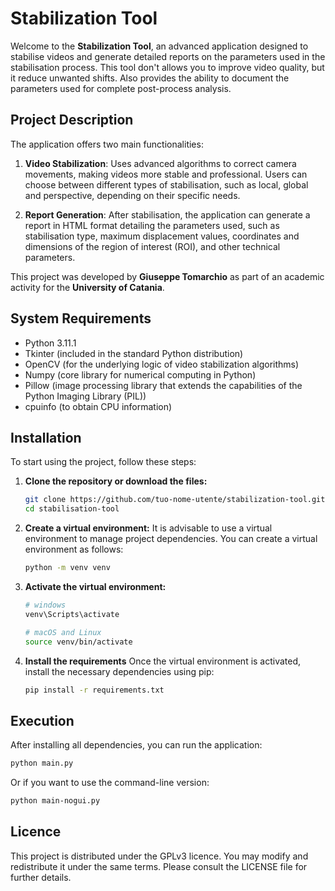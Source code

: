 # Stabilization Tool

Welcome to the **Stabilization Tool**, an advanced application designed to stabilise videos and generate detailed reports on the parameters used in the stabilisation process. This tool don't allows you to improve video quality, but it reduce unwanted shifts. Also provides the ability to document the parameters used for complete post-process analysis.

## Project Description

The application offers two main functionalities:

1. **Video Stabilization**: Uses advanced algorithms to correct camera movements, making videos more stable and professional. Users can choose between different types of stabilisation, such as local, global and perspective, depending on their specific needs.

2. **Report Generation**: After stabilisation, the application can generate a report in HTML format detailing the parameters used, such as stabilisation type, maximum displacement values, coordinates and dimensions of the region of interest (ROI), and other technical parameters.

This project was developed by **Giuseppe Tomarchio** as part of an academic activity for the **University of Catania**.

## System Requirements

- Python 3.11.1
- Tkinter (included in the standard Python distribution)
- OpenCV (for the underlying logic of video stabilization algorithms)
- Numpy (core library for numerical computing in Python)
- Pillow (image processing library that extends the capabilities of the Python Imaging Library (PIL))
- cpuinfo (to obtain CPU information)

## Installation

To start using the project, follow these steps:

1. **Clone the repository or download the files:**

    ```bash
    git clone https://github.com/tuo-nome-utente/stabilization-tool.git
    cd stabilisation-tool
    ```

2. **Create a virtual environment:** It is advisable to use a virtual environment to manage project dependencies. You can create a virtual environment as follows:

    ```bash
    python -m venv venv
    ```

3. **Activate the virtual environment:**

    ```bash
    # windows
    venv\Scripts\activate

    # macOS and Linux
    source venv/bin/activate
    ```

4. **Install the requirements**
Once the virtual environment is activated, install the necessary dependencies using pip:

    ```bash
    pip install -r requirements.txt
    ```

## Execution
After installing all dependencies, you can run the application:

```bash
python main.py
```

Or if you want to use the command-line version:

```bash
python main-nogui.py
```

## Licence
This project is distributed under the GPLv3 licence. You may modify and redistribute it under the same terms. Please consult the LICENSE file for further details.
